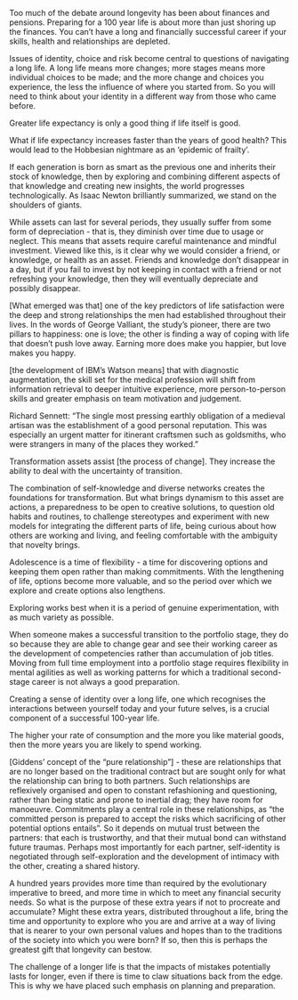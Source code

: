 Too much of the debate around longevity has been about finances and pensions. Preparing for a 100 year life is about more than just shoring up the finances. You can’t have a long and financially successful career if your skills, health and relationships are depleted. 

  

Issues of identity, choice and risk become central to questions of navigating a long life. A long life means more changes; more stages means more individual choices to be made; and the more change and choices you experience, the less the influence of where you started from. So you will need to think about your identity in a different way from those who came before. 

  

Greater life expectancy is only a good thing if life itself is good. 

  

What if life expectancy increases faster than the years of good health? This would lead to the Hobbesian nightmare as an ‘epidemic of frailty’.

  

If each generation is born as smart as the previous one and inherits their stock of knowledge, then by exploring and combining different aspects of that knowledge and creating new insights, the world progresses technologically. As Isaac Newton brilliantly summarized, we stand on the shoulders of giants. 

  

While assets can last for several periods, they usually suffer from some form of depreciation - that is, they diminish over time due to usage or neglect. This means that assets require careful maintenance and mindful investment. Viewed like this, is it clear why we would consider a friend, or knowledge, or health as an asset. Friends and knowledge don’t disappear in a day, but if you fail to invest by not keeping in contact with a friend or not refreshing your knowledge, then they will eventually depreciate and possibly disappear. 

  

\[What emerged was that\] one of the key predictors of life satisfaction were the deep and strong relationships the men had established throughout their lives. In the words of George Valliant, the study’s pioneer, there are two pillars to happiness: one is love; the other is finding a way of coping with life that doesn’t push love away. Earning more does make you happier, but love makes you happy. 

  

\[the development of IBM’s Watson means\] that with diagnostic augmentation, the skill set for the medical profession will shift from information retrieval to deeper intuitive experience, more person-to-person skills and greater emphasis on team motivation and judgement. 

  

Richard Sennett: “The single most pressing earthly obligation of a medieval artisan was the establishment of a good personal reputation. This was especially an urgent matter for itinerant craftsmen such as goldsmiths, who were strangers in many of the places they worked.”

  

Transformation assets assist \[the process of change\]. They increase the ability to deal with the uncertainty of transition. 

  

The combination of self-knowledge and diverse networks creates the foundations for transformation. But what brings dynamism to this asset are actions, a preparedness to be open to creative solutions, to question old habits and routines, to challenge stereotypes and experiment with new models for integrating the different parts of life, being curious about how others are working and living, and feeling comfortable with the ambiguity that novelty brings. 

  

Adolescence is a time of flexibility - a time for discovering options and keeping them open rather than making commitments. With the lengthening of life, options become more valuable, and so the period over which we explore and create options also lengthens. 

  

Exploring works best when it is a period of genuine experimentation, with as much variety as possible. 

  

When someone makes a successful transition to the portfolio stage, they do so because they are able to change gear and see their working career as the development of competencies rather than accumulation of job titles. Moving from full time employment into a portfolio stage requires flexibility in mental agilities as well as working patterns for which a traditional second-stage career is not always a good preparation. 

  

Creating a sense of identity over a long life, one which recognises the interactions between yourself today and your future selves, is a crucial component of a successful 100-year life. 

  

The higher your rate of consumption and the more you like material goods, then the more years you are likely to spend working.

  

\[Giddens’ concept of the “pure relationship”\] - these are relationships that are no longer based on the traditional contract but are sought only for what the relationship can bring to both partners. Such relationships are reflexively organised and open to constant refashioning and questioning, rather than being static and prone to inertial drag; they have room for manoeuvre. Commitments play a central role in these relationships, as “the committed person is prepared to accept the risks which sacrificing of other potential options entails”. So it depends on mutual trust between the partners: that each is trustworthy, and that their mutual bond can withstand future traumas. Perhaps most importantly for each partner, self-identity is negotiated through self-exploration and the development of intimacy with the other, creating a shared history. 

  

A hundred years provides more time than required by the evolutionary imperative to breed, and more time in which to meet any financial security needs. So what is the purpose of these extra years if not to procreate and accumulate? Might these extra years, distributed throughout a life, bring the time and opportunity to explore who you are and arrive at a way of living that is nearer to your own personal values and hopes than to the traditions of the society into which you were born? If so, then this is perhaps the greatest gift that longevity can bestow. 

  

The challenge of a longer life is that the impacts of mistakes potentially lasts for longer, even if there is time to claw situations back from the edge. This is why we have placed such emphasis on planning and preparation.